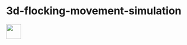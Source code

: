 # 3d-flocking-movement-simulation

<img src="https://media.giphy.com/media/vFKqnCdLPNOKc/giphy.gif" width="40" height="40" />
